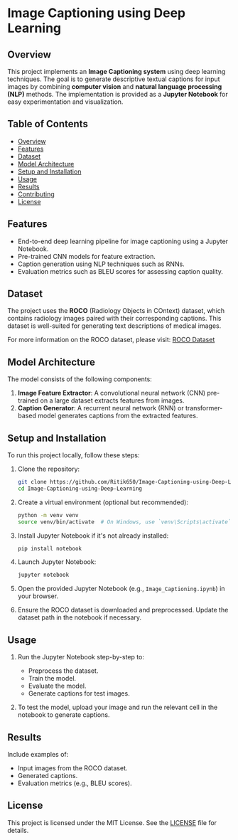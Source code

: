 # Image Captioning using Deep Learning

## Overview

This project implements an **Image Captioning system** using deep learning techniques. The goal is to generate descriptive textual captions for input images by combining **computer vision** and **natural language processing (NLP)** methods. The implementation is provided as a **Jupyter Notebook** for easy experimentation and visualization.

## Table of Contents

- [Overview](#overview)
- [Features](#features)
- [Dataset](#dataset)
- [Model Architecture](#model-architecture)
- [Setup and Installation](#setup-and-installation)
- [Usage](#usage)
- [Results](#results)
- [Contributing](#contributing)
- [License](#license)

## Features

- End-to-end deep learning pipeline for image captioning using a Jupyter Notebook.
- Pre-trained CNN models for feature extraction.
- Caption generation using NLP techniques such as RNNs.
- Evaluation metrics such as BLEU scores for assessing caption quality.

## Dataset

The project uses the **ROCO** (Radiology Objects in COntext) dataset, which contains radiology images paired with their corresponding captions. This dataset is well-suited for generating text descriptions of medical images.

For more information on the ROCO dataset, please visit: [ROCO Dataset](https://github.com/roco-dataset)

## Model Architecture

The model consists of the following components:

1. **Image Feature Extractor**: A convolutional neural network (CNN) pre-trained on a large dataset extracts features from images.
2. **Caption Generator**: A recurrent neural network (RNN) or transformer-based model generates captions from the extracted features.

## Setup and Installation

To run this project locally, follow these steps:

1. Clone the repository:

   ```bash
   git clone https://github.com/Ritik650/Image-Captioning-using-Deep-Learning.git
   cd Image-Captioning-using-Deep-Learning
   ```

2. Create a virtual environment (optional but recommended):

   ```bash
   python -m venv venv
   source venv/bin/activate  # On Windows, use `venv\Scripts\activate`
   ```

3. Install Jupyter Notebook if it's not already installed:

   ```bash
   pip install notebook
   ```

4. Launch Jupyter Notebook:

   ```bash
   jupyter notebook
   ```

5. Open the provided Jupyter Notebook (e.g., `Image_Captioning.ipynb`) in your browser.
   
6. Ensure the ROCO dataset is downloaded and preprocessed. Update the dataset path in the notebook if necessary.

## Usage

1. Run the Jupyter Notebook step-by-step to:

   - Preprocess the dataset.
   - Train the model.
   - Evaluate the model.
   - Generate captions for test images.

2. To test the model, upload your image and run the relevant cell in the notebook to generate captions.

## Results

Include examples of:

- Input images from the ROCO dataset.
- Generated captions.
- Evaluation metrics (e.g., BLEU scores).


## License

This project is licensed under the MIT License. See the [LICENSE](LICENSE) file for details.

